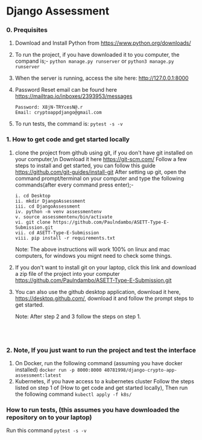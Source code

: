 # Django Assessment

### 0. Prequisites
1. Download and Install Python from <link>https://www.python.org/downloads/</link>
3. To run the project, if you have downloaded it to you computer, the compand is;-
    ```python manage.py runserver``` or ```python3 manage.py runserver```
4. When the server is running, access the site here: <link>http://127.0.0.1:8000</link>
5. Password Reset email can be found here <link>https://mailtrap.io/inboxes/2393953/messages</link>
    ```
    Password: X8jN-TRYcesN@.r
    Email: cryptoappdjango@gmail.com
    ```

6. To run tests, the command is:  ```pytest -s -v```

### 1. How to get code and get started locally
1. clone the project from github using git, if you don't have git installed on your computer,\n
    Download it here <link>https://git-scm.com/</link> Follow a few steps to install and get started, you can follow this guide <link>https://github.com/git-guides/install-git</link>
    After setting up git, open the command prompt/terminal on your computer and type the following commands(after every command press enter);-
    ```
    i. cd Desktop
    ii. mkdir DjangoAssessment
    iii. cd DjangoAssessment
    iv. python -m venv assessmentenv
    v. source assessmentenv/bin/activate
    vi. git clone https://github.com/Paulndambo/ASETT-Type-E-Submission.git
    vii. cd ASETT-Type-E-Submission
    viii. pip install -r requirements.txt
    ```

    Note: The above instructions will work 100% on linux and mac computers, for windows you mignt need to check some things.

2. If you don't want to install git on your laptop, click this link and download a zip file of the project into your computer <link>https://github.com/Paulndambo/ASETT-Type-E-Submission.git</link>
3. You can also use the github desktop application, download it here, <link>https://desktop.github.com/</link>, download it and follow the prompt
    steps to get started.

    Note: After step 2 and 3 follow the steps on step 1. 

<br></br>

### 2. Note, If you just want to run the project and test the interface
1. On Docker, run the following command (assuming you have docker installed)
    ```docker run -p 8000:8000 40781998/django-crypto-app-assessment:latest```
2. Kubernetes, if you have access to a kubernetes cluster
    Follow the steps listed on step 1 of (How to get code and get started locally), Then run the following command
    ```kubectl apply -f k8s/```

### How to run tests, (this assumes you have downloaded the repository on to your laptop)
Run this command 
    ```
    pytest -s -v
    ```
